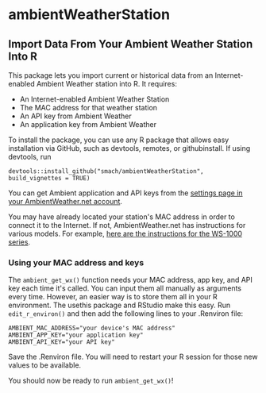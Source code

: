 # ambientWeatherStation
## Import Data From Your Ambient Weather Station Into R

This package lets you import current or historical data from an Internet-enabled Ambient Weather station into R. It requires:

* An Internet-enabled Ambient Weather Station
* The MAC address for that weather station
* An API key from Ambient Weather
* An application key from Ambient Weather

To install the package, you can use any R package that allows easy installation via GitHub, such as devtools, remotes, or githubinstall. If using devtools, run

`devtools::install_github("smach/ambientWeatherStation", build_vignettes = TRUE)`

You can get Ambient application and API keys from the [settings page in your AmbientWeather.net account](https://dashboard.ambientweather.net/account).

You may have already located your station's MAC address in order to connect it to the Internet. If not, AmbientWeather.net has instructions for various models. For example, [here are the instructions for the WS-1000 series](https://ambientweather.net/help/how-do-i-find-my-mac-address-ws-1000-series/).

### Using your MAC address and keys

The `ambient_get_wx()` function needs your MAC address, app key, and API key each time it's called. You can input them all manually as arguments every time. However, an easier way is to store them all in your R environment. The usethis package and RStudio make this easy. Run `edit_r_environ()` and then add the following lines to your .Renviron file:

```
AMBIENT_MAC_ADDRESS="your device's MAC address"
AMBIENT_APP_KEY="your application key"
AMBIENT_API_KEY="your API key"
```

Save the .Renviron file. You will need to restart your R session for those new values to be available. 

You should now be ready to run `ambient_get_wx()`!

